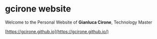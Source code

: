 # gcirone website

Welcome to the Personal Website of **Gianluca Cirone**, Technology Master

[https://gcirone.github.io](https://gcirone.github.io/)
